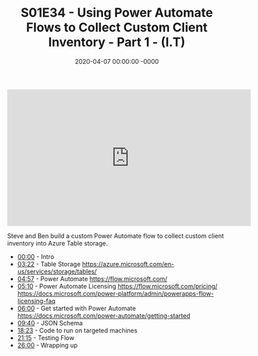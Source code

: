 ﻿---
layout: post
title: "S01E34 - Using Power Automate Flows to Collect Custom Client Inventory - Part 1 - (I.T)"
date: 2020-04-07 00:00:00 -0000
categories:
---

<iframe loading="lazy" width="560" height="315" src="https://www.youtube.com/embed/MVyGn35zoT4" title="YouTube video player" frameborder="0" allow="accelerometer; autoplay; clipboard-write; encrypted-media; gyroscope; picture-in-picture" allowfullscreen></iframe>

Steve and Ben build a custom Power Automate flow to collect custom client inventory into Azure Table storage.

* [00:00](https://www.youtube.com/watch?v=MVyGn35zoT4&t=0s) - Intro
* [03:22](https://www.youtube.com/watch?v=MVyGn35zoT4&t=202s) - Table Storage
https://azure.microsoft.com/en-us/services/storage/tables/
* [04:57](https://www.youtube.com/watch?v=MVyGn35zoT4&t=297s) - Power Automate
https://flow.microsoft.com/
* [05:10](https://www.youtube.com/watch?v=MVyGn35zoT4&t=310s) - Power Automate Licensing
https://flow.microsoft.com/pricing/
https://docs.microsoft.com/power-platform/admin/powerapps-flow-licensing-faq
* [06:00](https://www.youtube.com/watch?v=MVyGn35zoT4&t=360s) - Get started with Power Automate
https://docs.microsoft.com/power-automate/getting-started
* [09:40](https://www.youtube.com/watch?v=MVyGn35zoT4&t=580s) - JSON Schema
* [18:23](https://www.youtube.com/watch?v=MVyGn35zoT4&t=1103s) - Code to run on targeted machines
* [21:15](https://www.youtube.com/watch?v=MVyGn35zoT4&t=1275s) - Testing Flow
* [26:00](https://www.youtube.com/watch?v=MVyGn35zoT4&t=1560s) - Wrapping up

